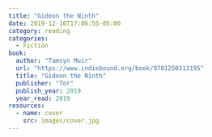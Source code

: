 ```yaml
---
title: "Gideon the Ninth"
date: 2019-12-16T17:06:55-05:00
category: reading
categories:
  - Fiction
book:
  author: "Tamsyn Muir"
  url: "https://www.indiebound.org/book/9781250313195"
  title: "Gideon the Ninth"
  publisher: "Tor"
  publish_year: 2019
  year_read: 2019
resources:
  - name: cover
    src: images/cover.jpg
---
```


